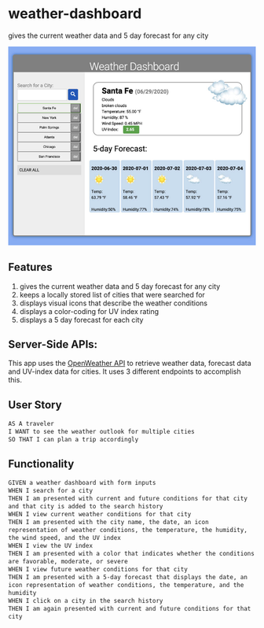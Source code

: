 # weather-dashboard
gives the current weather data and 5 day forecast for any city

![weather dashboard demo](screenshot.jpg)


## Features
1. gives the current weather data and 5 day forecast for any city
2. keeps a locally stored list of cities that were searched for
3. displays visual icons that describe the weather conditions
4. displays a color-coding for UV index rating
5. displays a 5 day forecast for each city

## Server-Side APIs:

This app uses the [OpenWeather API](https://openweathermap.org/api) to retrieve weather data, forecast data and UV-index data for cities. It uses 3 different endpoints to accomplish this.


## User Story

```
AS A traveler
I WANT to see the weather outlook for multiple cities
SO THAT I can plan a trip accordingly
```

## Functionality

```
GIVEN a weather dashboard with form inputs
WHEN I search for a city
THEN I am presented with current and future conditions for that city and that city is added to the search history
WHEN I view current weather conditions for that city
THEN I am presented with the city name, the date, an icon representation of weather conditions, the temperature, the humidity, the wind speed, and the UV index
WHEN I view the UV index
THEN I am presented with a color that indicates whether the conditions are favorable, moderate, or severe
WHEN I view future weather conditions for that city
THEN I am presented with a 5-day forecast that displays the date, an icon representation of weather conditions, the temperature, and the humidity
WHEN I click on a city in the search history
THEN I am again presented with current and future conditions for that city
```

